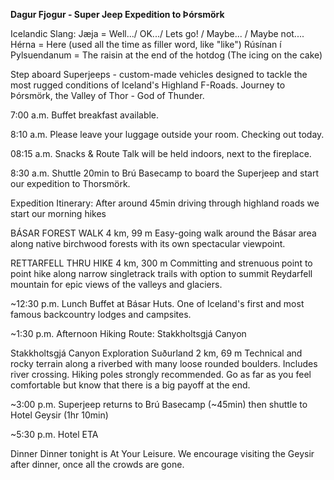 **Dagur Fjogur - Super Jeep Expedition to Þórsmörk**

Icelandic Slang:
Jæja = Well.../ OK.../ Lets go! / Maybe... / Maybe not....
Hérna = Here (used all the time as filler word, like "like")
Rúsínan í Pylsuendanum = The raisin at the end of the hotdog (The icing on the cake)

Step aboard Superjeeps - custom-made vehicles designed to tackle the most rugged conditions of Iceland's Highland F-Roads. Journey to Þórsmörk, the Valley of Thor - God of Thunder.

7:00 a.m.
Buffet breakfast available.

8:10 a.m.
Please leave your luggage outside your room. Checking out today.

08:15 a.m.
Snacks & Route Talk will be held indoors, next to the fireplace.

8:30 a.m.
Shuttle 20min to Brú Basecamp to board the Superjeep and start our expedition to Thorsmörk.

Expedition Itinerary:
After around 45min driving through highland roads we start our morning hikes

BÁSAR FOREST WALK
4 km, 99 m
Easy-going walk around the Básar area along native birchwood forests with its own spectacular viewpoint.

RETTARFELL THRU HIKE
4 km, 300 m
Committing and strenuous point to point hike along narrow singletrack trails with option to summit Reydarfell mountain for epic views of the valleys and glaciers.

~12:30 p.m.
Lunch
Buffet at Básar Huts. One of Iceland's first and most famous backcountry lodges and campsites.

~1:30 p.m.
Afternoon Hiking Route:
Stakkholtsgjá Canyon

Stakkholtsgjá Canyon Exploration Suðurland
2 km, 69 m
Technical and rocky terrain along a riverbed with many loose rounded boulders. Includes river crossing. Hiking poles strongly recommended. Go as far as you feel comfortable but know that there is a big payoff at the end.

~3:00 p.m.
Superjeep returns to Brú Basecamp (~45min) then shuttle to Hotel Geysir (1hr 10min)

~5:30 p.m.
Hotel ETA

Dinner
Dinner tonight is At Your Leisure. We encourage visiting the Geysir after dinner, once all the crowds are gone.
